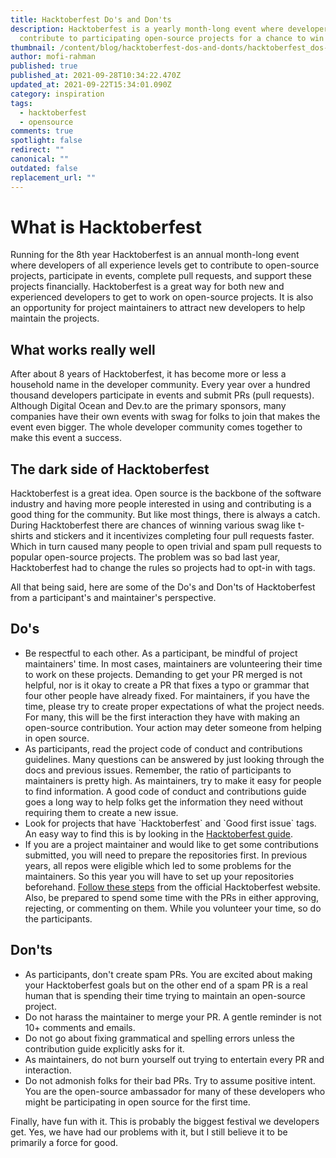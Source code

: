 ```yaml
---
title: Hacktoberfest Do's and Don'ts
description: Hacktoberfest is a yearly month-long event where developers
  contribute to participating open-source projects for a chance to win swag.
thumbnail: /content/blog/hacktoberfest-dos-and-donts/hacktoberfest_dos-and-donts_1200x600.png
author: mofi-rahman
published: true
published_at: 2021-09-28T10:34:22.470Z
updated_at: 2021-09-22T15:34:01.090Z
category: inspiration
tags:
  - hacktoberfest
  - opensource
comments: true
spotlight: false
redirect: ""
canonical: ""
outdated: false
replacement_url: ""
---
```

# What is Hacktoberfest

Running for the 8th year Hacktoberfest is an annual month-long event where developers of all experience levels get to contribute to open-source projects, participate in events, complete pull requests, and support these projects financially. Hacktoberfest is a great way for both new and experienced developers to get to work on open-source projects. It is also an opportunity for project maintainers to attract new developers to help maintain the projects. 

## What works really well

After about 8 years of Hacktoberfest, it has become more or less a household name in the developer community. Every year over a hundred thousand developers participate in events and submit PRs (pull requests). Although Digital Ocean and Dev.to are the primary sponsors, many companies have their own events with swag for folks to join that makes the event even bigger. The whole developer community comes together to make this event a success.

## The dark side of Hacktoberfest

Hacktoberfest is a great idea. Open source is the backbone of the software industry and having more people interested in using and contributing is a good thing for the community. But like most things, there is always a catch. During Hacktoberfest there are chances of winning various swag like t-shirts and stickers and it incentivizes completing four pull requests faster. Which in turn caused many people to open trivial and spam pull requests to popular open-source projects. The problem was so bad last year, Hacktoberfest had to change the rules so projects had to opt-in with tags.

All that being said, here are some of the Do's and Don'ts of Hacktoberfest from a participant's and maintainer's perspective.

## Do's

* Be respectful to each other. As a participant, be mindful of project maintainers' time. In most cases, maintainers are volunteering their time to work on these projects. Demanding to get your PR merged is not helpful, nor is it okay to create a PR that fixes a typo or grammar that four other people have already fixed. For maintainers, if you have the time, please try to create proper expectations of what the project needs. For many, this will be the first interaction they have with making an open-source contribution. Your action may deter someone from helping in open source. 
* As participants, read the project code of conduct and contributions guidelines. Many questions can be answered by just looking through the docs and previous issues. Remember, the ratio of participants to maintainers is pretty high. As maintainers, try to make it easy for people to find information. A good code of conduct and contributions guide goes a long way to help folks get the information they need without requiring them to create a new issue.
* Look for projects that have \`Hacktoberfest\` and \`Good first issue\` tags. An easy way to find this is by looking in the [Hacktoberfest guide](https://hacktoberfest.digitalocean.com/resources/beginners). 
* If you are a project maintainer and would like to get some contributions submitted, you will need to prepare the repositories first. In previous years, all repos were eligible which led to some problems for the maintainers. So this year you will have to set up your repositories beforehand. [Follow these steps](https://hacktoberfest.digitalocean.com/resources/maintainers) from the official Hacktoberfest website. Also, be prepared to spend some time with the PRs in either approving, rejecting, or commenting on them. While you volunteer your time, so do the participants. 

## Don'ts

* As participants, don't create spam PRs. You are excited about making your Hacktoberfest goals but on the other end of a spam PR is a real human that is spending their time trying to maintain an open-source project. 
* Do not harass the maintainer to merge your PR. A gentle reminder is not 10+ comments and emails. 
* Do not go about fixing grammatical and spelling errors unless the contribution guide explicitly asks for it. 
* As maintainers, do not burn yourself out trying to entertain every PR and interaction. 
* Do not admonish folks for their bad PRs. Try to assume positive intent. You are the open-source ambassador for many of these developers who might be participating in open source for the first time. 

Finally, have fun with it. This is probably the biggest festival we developers get. Yes, we have had our problems with it, but I still believe it to be primarily a force for good.